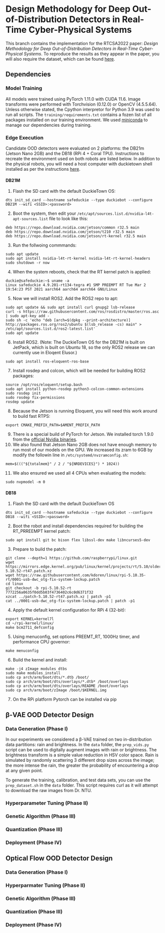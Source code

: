# Design Methodology for Deep Out-of-Distribution Detectors in Real-Time Cyber-Physical Systems
This branch contains the implementation for the RTCSA2022 paper: *Design Methodology for Deep Out-of-Distribution Detectors in Real-Time Cyber-Physical Systems*.  To reproduce the results as they appear in the paper, you will also require the dataset, which can be found [here](https://<TODO>).

## Dependencies

### Model Training
All models were trained using PyTorch 1.11.0 with CUDA 11.6.  Image transforms were performed with Torchvision (0.12.0) or OpenCV (4.5.5.64).  Unless otherwise stated, the Cpython interpretor for Python 3.9 was used to run all scripts.  The ```training/requirements.txt``` contains a fozen list of all packages installed on our training environment.  We used [miniconda](https://docs.conda.io/en/latest/miniconda.html) to manage our dependencies during training.

### Edge Execution
Candidate OOD detectors were evaluated on 2 platforms: the DB21m (Jetson Nano 2GB) and the DB18 (RPi 4 + Coral TPU). Instructions to recreate the environment used on both robots are listed below.  In addition to the physical robots, you will need a host computer with duckietown shell installed as per the instructions [here](https://docs.duckietown.org/daffy/duckietown-robotics-development/draft/dt_shell.html).

#### DB21M
1. Flash the SD card with the default DuckieTown OS:
```
dts init_sd_card --hostname safeduckie --type duckiebot --configure DB21M --wifi <SSID>:<password>
```
2. Boot the system, then edit your ```/etc/apt/sources.list.d/nvidia-l4t-apt-sources.list``` file to look like this:
```
deb https://repo.download.nvidia.com/jetson/common r32.5 main
deb https://repo.download.nvidia.com/jetson/t210 r32.5 main
deb https://repo.download.nvidia.com/jetson/rt-kernel r32.5 main
```
3. Run the follwoing commmands:
```
sudo apt update
sudo apt install nvidia-l4t-rt-kernel nvidia-l4t-rt-kernel-headers
sudo shutdown -r now
```
4. When the system reboots, check that the RT kernel patch is applied:
```
duckie@safeduckie:~$ uname -a
Linux safeduckie 4.9.201-rt134-tegra #1 SMP PREEMPT RT Tue Mar 2 19:54:23 PST 2021 aarch64 aarch64 aarch64 GNU/Linux
```
5. Now we will install ROS2.  Add the ROS2 repo to apt:
```
sudo apt update && sudo apt install curl gnupg2 lsb-release
curl -s https://raw.githubusercontent.com/ros/rosdistro/master/ros.asc | sudo apt-key add -
sudo sh -c 'echo "deb [arch=$(dpkg --print-architecture)] http://packages.ros.org/ros2/ubuntu $(lsb_release -cs) main" > /etc/apt/sources.list.d/ros2-latest.list'
sudo apt update
```
6. Install ROS2.  (Note: The DuckieTown OS for the DB21M is built on JetPack, which is built on Ubuntu 18, so the only ROS2 release we can currently use in Eloqent Elusor.)
```
sudo apt install ros-eloquent-ros-base
```
7. Install rosdep and colcon, which will be needed for building ROS2 packages:
```
source /opt/ros/eloquent/setup.bash
sudo apt install python-rosdep python3-colcon-common-extensions
sudo rosdep init
sudo rosdep fix-permissions
rosdep update
```
8. Because the Jetson is running Eloquent, you will need this work around to build fast RTPS:
```
export CMAKE_PREFIX_PATH=$AMENT_PREFIX_PATH
```
9. There is a special build of PyTorch for Jetson.  We installed torch 1.9.0 from the [official Nvidia binaries](https://forums.developer.nvidia.com/t/pytorch-for-jetson-version-1-10-now-available/72048).
10. We also found that Jetson Nano 2GB does not have enough memory to run most of our models on the GPU.  We increased its zram to 6GB by modify the followin line in ```/etc/systemd/nvzramconfig.sh```:
```
mem=$((("${totalmem}" / 2 / "${NRDEVICES}") * 1024))
```
11. We also ensured we used all 4 CPUs when evaluating the models:
```
sudo nvpmodel -m 0
```

#### DB18
1. Flash the SD card with the default DuckieTown OS
```
dts init_sd_card --hostname safeduckie --type duckiebot --configure DB18 --wifi <SSID>:<password>
```
2. Boot the robot and install dependencies required for building the RT_PRREEMPT kernel patch:
```
sudo apt install git bc bison flex libssl-dev make libncurses5-dev
```
3. Prepare to build the patch:
```
git clone --depth=1 https://github.com/raspberrypi/linux.git
wget https://mirrors.edge.kernel.org/pub/linux/kernel/projects/rt/5.10/older/patch-5.10.52-rt47.patch.xz
wget https://raw.githubusercontent.com/kdoren/linux/rpi-5.10.35-rt/0001-usb-dwc_otg-fix-system-lockup.patch
cd linux
git checkout -b rpi-5.10.52-rt 7772256a0635f0dd5b03f4736402c6c0d6371f32
xzcat ../patch-5.10.52-rt47.patch.xz | patch -p1
cat ../0001-usb-dwc_otg-fix-system-lockup.patch | patch -p1
```
4. Apply the default kernel configuration for RPi 4 (32-bit):
```
export KERNEL=kernel7l
cd ~/rpi-kernel/linux/
make bcm2711_defconfig
```
5. Using menuconfig, set options PREEMT_RT, 1000Hz timer, and performance CPU governor:
```
make menuconfig
```
6. Build the kernel and install:
```
make -j4 zImage modules dtbs
sudo make modules_install
sudo cp arch/arm/boot/dts/*.dtb /boot/
sudo cp arch/arm/boot/dts/overlays/*.dtb* /boot/overlays
sudo cp arch/arm/boot/dts/overlays/README /boot/overlays
sudo cp arch/arm/boot/zImage /boot/$KERNEL.img
```
7. On the RPi platform Pytorch can be installed via pip

## β-VAE OOD Detector Design

### Data Generation (Phase I)
In our experiments we considered a β-VAE trained on two in-distribution data partitions: rain and brightness.  In the ```data``` folder, the ```prep_vids.py``` script can be used to digitally augment images with rain or brightness.  The brightness transform is a simple value reduction in HSV color space.  Rain is simulated by randomly scattering 3 different drop sizes across the image; the more intense the rain, the greater the probability of encountering a drop at any given point.

To generate the training, calibration, and test data sets, you can use the ```prep_dataset.sh``` in the ```data``` folder.  This script requires curl as it will attempt to download the raw images from Dr. NTU.

### Hyperparameter Tuning (Phase II)

### Genetic Algorithm (Phase III)

### Quantization (Phase III)

### Deployment (Phase IV)

## Optical Flow OOD Detector Design

### Data Generation (Phase I)

### Hyperparmater Tuning (Phase II)

### Genetic Algorithm (Phase III)

### Quantization (Phase III)

### Deployment (Phase IV)
